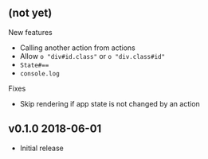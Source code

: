 ## (not yet)

New features

- Calling another action from actions
- Allow `o "div#id.class"` or `o "div.class#id"`
- `State#==`
- `console.log`

Fixes

- Skip rendering if app state is not changed by an action

## v0.1.0 2018-06-01

- Initial release
